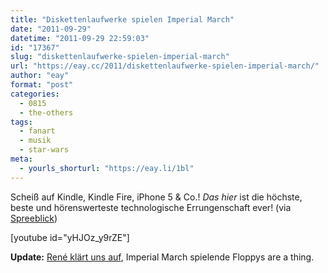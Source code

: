 ```yaml
---
title: "Diskettenlaufwerke spielen Imperial March"
date: "2011-09-29"
datetime: "2011-09-29 22:59:03"
id: "17367"
slug: "diskettenlaufwerke-spielen-imperial-march"
url: "https://eay.cc/2011/diskettenlaufwerke-spielen-imperial-march/"
author: "eay"
format: "post"
categories:
  - 0815
  - the-others
tags:
  - fanart
  - musik
  - star-wars
meta:
  - yourls_shorturl: "https://eay.li/1bl"
---
```


Scheiß auf Kindle, Kindle Fire, iPhone 5 & Co.! _Das hier_ ist die höchste, beste und hörenswerteste technologische Errungenschaft ever! (via [Spreeblick](http://www.spreeblick.com/2011/09/29/star-wars-imperial-march-gespielt-von-zwei-floppy-drives/))

\[youtube id="yHJOz\_y9rZE"\]

**Update:** [René klärt uns auf](http://www.crackajack.de/2011/09/29/radiohead-and-394-floppys-playing-the-imperial-march/), Imperial March spielende Floppys are a thing.
